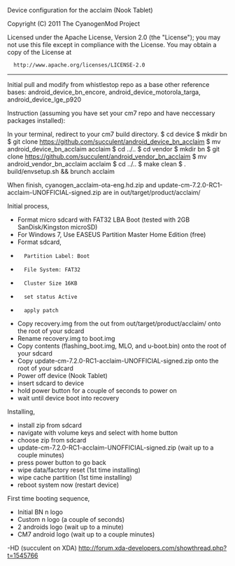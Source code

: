 Device configuration for the acclaim (Nook Tablet)

Copyright (C) 2011 The CyanogenMod Project

 Licensed under the Apache License, Version 2.0 (the "License");
 you may not use this file except in compliance with the License.
 You may obtain a copy of the License at

      http://www.apache.org/licenses/LICENSE-2.0
-----------------------------------------------------------------------------------------------------------

Initial pull and modify from whistlestop repo as a base
other reference bases: android_device_bn_encore, android_device_motorola_targa, android_device_lge_p920

Instruction (assuming you have set your cm7 repo and have neccessary packages installed):

In your terminal, redirect to your cm7 build directory.
$ cd device
$ mkdir bn
$ git clone https://github.com/succulent/android_device_bn_acclaim
$ mv android_device_bn_acclaim acclaim
$ cd ../..
$ cd vendor
$ mkdir bn
$ git clone https://github.com/succulent/android_vendor_bn_acclaim
$ mv android_vendor_bn_acclaim acclaim
$ cd ../..
$ make clean
$ . build/envsetup.sh && brunch acclaim

When finish,
cyanogen_acclaim-ota-eng.hd.zip and update-cm-7.2.0-RC1-acclaim-UNOFFICIAL-signed.zip are in out/target/product/acclaim/

Initial process,
- Format micro sdcard with FAT32 LBA Boot (tested with 2GB SanDisk/Kingston microSD)
-    For Windows 7, Use EASEUS Partition Master Home Edition (free)
-    Format sdcard,
-       Partition Label: Boot
-       File System: FAT32
-       Cluster Size 16KB
-       set status Active
-       apply patch
- Copy recovery.img from the out from out/target/product/acclaim/ onto the root of your sdcard
- Rename recovery.img to boot.img
- Copy contents (flashing_boot.img, MLO, and u-boot.bin) onto the root of your sdcard
- Copy update-cm-7.2.0-RC1-acclaim-UNOFFICIAL-signed.zip onto the root of your sdcard
- Power off device (Nook Tablet)
- insert sdcard to device
- hold power button for a couple of seconds to power on
- wait until device boot into recovery

Installing,
- install zip from sdcard
-    navigate with volume keys and select with home button
- choose zip from sdcard
- update-cm-7.2.0-RC1-acclaim-UNOFFICIAL-signed.zip (wait up to a couple minutes)
- press power button  to go back
- wipe data/factory reset (1st time installing)
- wipe cache partition (1st time installing)
- reboot system now (restart device)

First time booting sequence,
- Initial BN n logo
- Custom n logo (a couple of seconds)
- 2 androids logo (wait up to a minute)
- CM7 android logo (wait up to a couple minutes)

-HD (succulent on XDA)
http://forum.xda-developers.com/showthread.php?t=1545766
